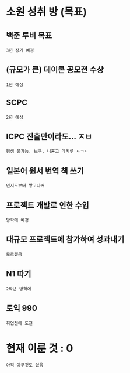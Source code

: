 # 소원 성취 방 (목표)


## 백준 루비 목표
    3년 장기 예정
## (규모가 큰) 데이콘 공모전 수상
    1년 예상
## SCPC
    2년 예상
## ICPC 진출만이라도... ㅈㅂ
    평생 불가능. 보쿠, 니혼고 데키루 ㅆㄱㄴ
## 일본어 원서 번역 책 쓰기
    인지도부터 쌓고나서
## 프로젝트 개발로 인한 수입
    방학에 예정
## 대규모 프로젝트에 참가하여 성과내기
    모르겠음
## N1 따기
    2학년 방학에
## 토익 990
    취업전에 도전

# 현재 이룬 것 : 0
    아직 아무것도 없음
